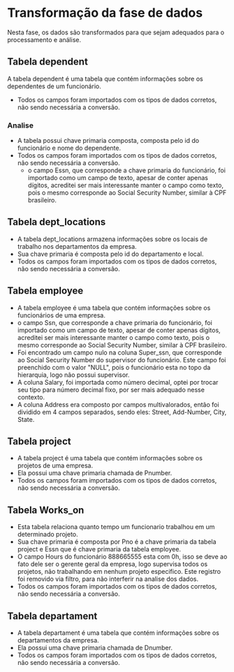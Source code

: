 # Transformação da fase de dados

Nesta fase, os dados são transformados para que sejam adequados para o processamento e análise.

## Tabela dependent

A tabela dependent é uma tabela que contém informações sobre os dependentes de um funcionário.

- Todos os campos foram importados com os tipos de dados corretos, não sendo necessária a conversão.

### Analise

- A tabela possui chave primaria composta, composta pelo id do funcionário e nome do dependente.
- Todos os campos foram importados com os tipos de dados corretos, não sendo necessária a conversão.
  - o campo Essn, que corresponde a chave primaria do funcionário, foi importado como um campo de texto, apesar de conter apenas dígitos, acreditei ser mais interessante manter o campo como texto, pois o mesmo corresponde ao Social Security Number, similar à CPF brasileiro.

## Tabela dept_locations

- A tabela dept_locations armazena informações sobre os locais de trabalho nos departamentos da empresa.
- Sua chave primaria é composta pelo id do departamento e local.
- Todos os campos foram importados com os tipos de dados corretos, não sendo necessária a conversão.

## Tabela employee

- A tabela employee é uma tabela que contém informações sobre os funcionários de uma empresa.
- o campo Ssn, que corresponde a chave primaria do funcionário, foi importado como um campo de texto, apesar de conter apenas dígitos, acreditei ser mais interessante manter o campo como texto, pois o mesmo corresponde ao Social Security Number, similar à CPF brasileiro.
- Foi encontrado um campo nulo na coluna Super_ssn, que corresponde ao Social Security Number do supervisor do funcionário. Este campo foi preenchido com o valor "NULL", pois o funcionário esta no topo da hierarquia, logo não possui supervisor.
- A coluna Salary, foi importada como número decimal, optei por trocar seu tipo para número decimal fixo, por ser mais adequado nesse contexto.
- A coluna Address era composto por campos multivalorados, então foi dividido em 4 campos separados, sendo eles: Street, Add-Number, City, State.

## Tabela project

- A tabela project é uma tabela que contém informações sobre os projetos de uma empresa.
- Ela possui uma chave primaria chamada de Pnumber.
- Todos os campos foram importados com os tipos de dados corretos, não sendo necessária a conversão.

## Tabela Works_on

- Esta tabela relaciona quanto tempo um funcionario trabalhou em um determinado projeto.
- Sua chave primaria é composta por Pno é a chave primaria da tabela project e Essn que é chave primaria da tabela employee.
- O campo Hours do funcionário 888665555 esta com 0h, isso se deve ao fato dele ser o gerente geral da empresa, logo supervisa todos os projetos, não trabalhando em nenhum projeto especifico. Este registro foi removido via filtro, para não interferir na analise dos dados.
- Todos os campos foram importados com os tipos de dados corretos, não sendo necessária a conversão.

## Tabela departament

- A tabela departament é uma tabela que contém informações sobre os departamentos da empresa.
- Ela possui uma chave primaria chamada de Dnumber.
- Todos os campos foram importados com os tipos de dados corretos, não sendo necessária a conversão.
